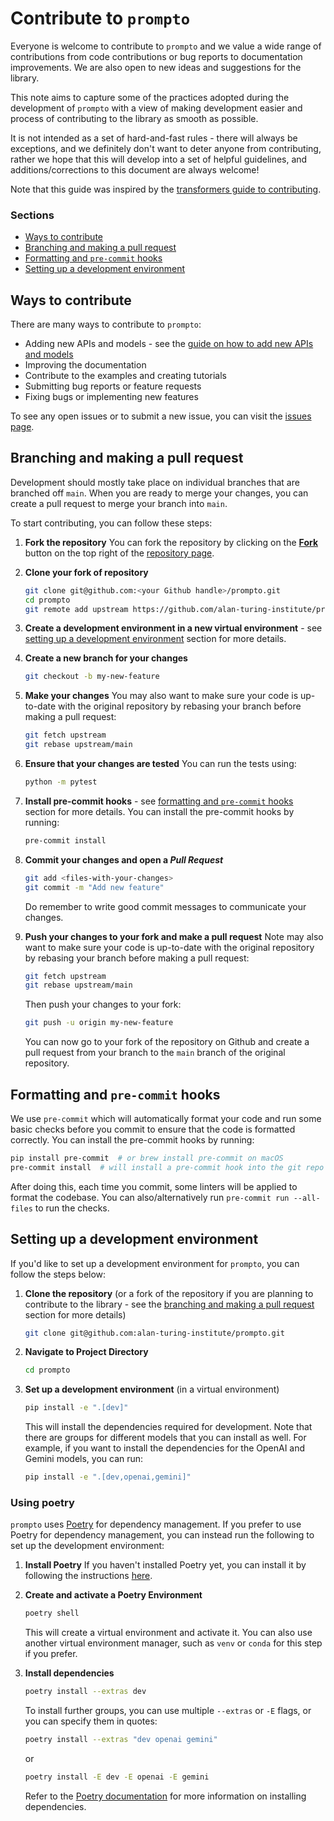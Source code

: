 # Contribute to `prompto`

Everyone is welcome to contribute to `prompto` and we value a wide range of contributions from code contributions or bug reports to documentation improvements. We are also open to new ideas and suggestions for the library.

This note aims to capture some of the practices adopted during the development of `prompto` with a view of making development easier and process of contributing to the library as smooth as possible.

It is not intended as a set of hard-and-fast rules - there will always be exceptions, and we definitely don't want to deter anyone from contributing, rather we hope that this will develop into a set of helpful guidelines, and additions/corrections to this document are always welcome!

Note that this guide was inspired by the [transformers guide to contributing](https://github.com/huggingface/transformers/blob/main/CONTRIBUTING.md).

### Sections

- [Ways to contribute](#ways-to-contribute)
- [Branching and making a pull request](#branching-and-making-a-pull-request)
- [Formatting and `pre-commit` hooks](#formatting-and-pre-commit-hooks)
- [Setting up a development environment](#setting-up-a-development-environment)

## Ways to contribute

There are many ways to contribute to `prompto`:
- Adding new APIs and models - see the [guide on how to add new APIs and models](add_new_api.md)
- Improving the documentation
- Contribute to the examples and creating tutorials
- Submitting bug reports or feature requests
- Fixing bugs or implementing new features

To see any open issues or to submit a new issue, you can visit the [issues page](https://github.com/alan-turing-institute/prompto/issues).

## Branching and making a pull request

Development should mostly take place on individual branches that are branched off `main`. When you are ready to merge your changes, you can create a pull request to merge your branch into `main`.

To start contributing, you can follow these steps:

1. **Fork the repository**
    You can fork the repository by clicking on the [**Fork**](https://github.com/alan-turing-institute/prompto/fork) button on the top right of the [repository page](https://github.com/alan-turing-institute/prompto).

2. **Clone your fork of repository**
    ```bash
    git clone git@github.com:<your Github handle>/prompto.git
    cd prompto
    git remote add upstream https://github.com/alan-turing-institute/prompto.git
    ```

3. **Create a development environment in a new virtual environment** - see [setting up a development environment](#setting-up-a-development-environment) section for more details.

3. **Create a new branch for your changes**
    ```bash
    git checkout -b my-new-feature
    ```

4. **Make your changes**
    You may also want to make sure your code is up-to-date with the original repository by rebasing your branch before making a pull request:
    ```bash
    git fetch upstream
    git rebase upstream/main
    ```

5. **Ensure that your changes are tested**
    You can run the tests using:
    ```bash
    python -m pytest
    ```

6. **Install pre-commit hooks** - see [formatting and `pre-commit` hooks](#formatting-and-pre-commit-hooks) section for more details.
    You can install the pre-commit hooks by running:
    ```bash
    pre-commit install
    ```

7. **Commit your changes and open a _Pull Request_**
    ```bash
    git add <files-with-your-changes>
    git commit -m "Add new feature"
    ```

    Do remember to write good commit messages to communicate your changes.

8. **Push your changes to your fork and make a pull request**
    Note may also want to make sure your code is up-to-date with the original repository by rebasing your branch before making a pull request:
    ```bash
    git fetch upstream
    git rebase upstream/main
    ```

    Then push your changes to your fork:
    ```bash
    git push -u origin my-new-feature
    ```

    You can now go to your fork of the repository on Github and create a pull request from your branch to the `main` branch of the original repository.

## Formatting and `pre-commit` hooks

We use `pre-commit` which will automatically format your code and run some basic checks before you commit to ensure that the code is formatted correctly. You can install the pre-commit hooks by running:
```bash
pip install pre-commit  # or brew install pre-commit on macOS
pre-commit install  # will install a pre-commit hook into the git repo
```

After doing this, each time you commit, some linters will be applied to format the codebase. You can also/alternatively run `pre-commit run --all-files` to run the checks.

## Setting up a development environment

If you'd like to set up a development environment for `prompto`, you can follow the steps below:

1. **Clone the repository** (or a fork of the repository if you are planning to contribute to the library - see the [branching and making a pull request](#branching-and-making-a-pull-request) section for more details)
    ```bash
    git clone git@github.com:alan-turing-institute/prompto.git
    ```

2. **Navigate to Project Directory**
    ```bash
    cd prompto
    ```

3. **Set up a development environment** (in a virtual environment)
    ```bash
    pip install -e ".[dev]"
    ```

    This will install the dependencies required for development. Note that there are groups for different models that you can install as well. For example, if you want to install the dependencies for the OpenAI and Gemini models, you can run:
    ```bash
    pip install -e ".[dev,openai,gemini]"
    ```

### Using poetry

`prompto` uses [Poetry](https://python-poetry.org/) for dependency management. If you prefer to use Poetry for dependency management, you can instead run the following to set up the development environment:

1. **Install Poetry**
    If you haven't installed Poetry yet, you can install it by following the instructions [here](https://python-poetry.org/docs/#installation).

2. **Create and activate a Poetry Environment**
    ```bash
    poetry shell
    ```

    This will create a virtual environment and activate it. You can also use another virtual environment manager, such as `venv` or `conda` for this step if you prefer.

3. **Install dependencies**
    ```bash
    poetry install --extras dev
    ```

    To install further groups, you can use multiple `--extras` or `-E` flags, or you can specify them in quotes:
    ```bash
    poetry install --extras "dev openai gemini"
    ```
    or
    ```bash
    poetry install -E dev -E openai -E gemini
    ```

    Refer to the [Poetry documentation](https://python-poetry.org/docs/cli/#install) for more information on installing dependencies.
